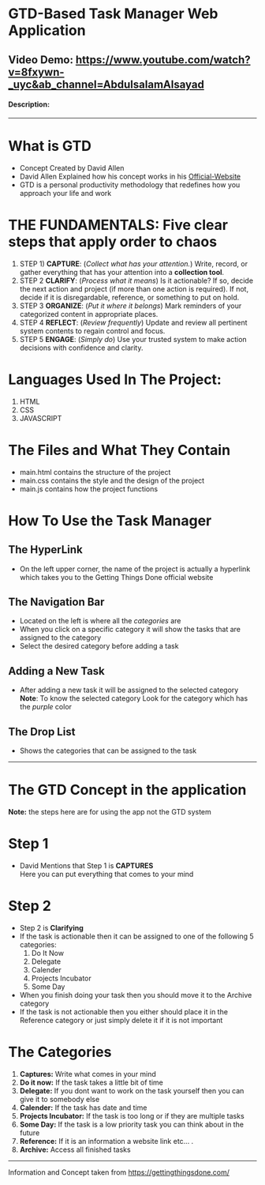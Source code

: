 # GTD-Based Task Manager Web Application
## Video Demo:  <https://www.youtube.com/watch?v=8fxywn-_uyc&ab_channel=AbdulsalamAlsayad>
#### Description:
----
# What is GTD
* Concept Created by David Allen 
* David Allen Explained how his concept works in his [Official-Website](https://gettingthingsdone.com/)
* GTD is a personal productivity methodology that redefines how you approach your life and work
# THE FUNDAMENTALS: Five clear steps that apply order to chaos
1. STEP 1) 
**CAPTURE**:
(*Collect what has your attention.*)
Write, record, or gather everything that has your attention into a **collection tool**.
2. STEP 2
**CLARIFY**:
(*Process what it means*)
Is it actionable? If so, decide the next action and project (if more than one action is required). If not, decide if it is disregardable, reference, or something to put on hold.
3. STEP 3
**ORGANIZE**:
(*Put it where it belongs*)
Mark reminders of your categorized content in appropriate places.
4. STEP 4
**REFLECT**:
(*Review frequently*)
Update and review all pertinent system contents to regain control and focus.
5. STEP 5
**ENGAGE**:
(*Simply do*)
Use your trusted system to make action decisions with confidence and clarity.
# Languages Used In The Project: 
1) HTML
2) CSS
3) JAVASCRIPT
# The Files and What They Contain
* main.html contains the structure of the project
* main.css contains the style and the design of the project
* main.js contains how the project functions
# How To Use the Task Manager
## The HyperLink
* On the left upper corner, the name of the project is actually a hyperlink which takes you to the Getting Things Done official website
## The Navigation Bar
* Located on the left is where all the *categories* are  
* When you click on a specific category it will show the tasks that are assigned to the category 
* Select the desired category before adding a task
## Adding a New Task
* After adding a new task it will be assigned to the selected category  
**Note**: To know the selected category Look for the category which has the *purple* color
## The Drop List
*  Shows the categories that can be assigned to the task
---
# The GTD Concept in the application
**Note:** the steps here are for using the app not the GTD system
# Step 1 
*  David Mentions that Step 1 is **CAPTURES**  
Here you can put everything that comes to your mind
# Step 2
* Step 2 is **Clarifying**
* If the task is actionable then it can be assigned to one of the following 5 categories:
    1) Do It Now
    2) Delegate 
    3) Calender
    4) Projects Incubator
    5) Some Day 
* When you finish doing your task then you should move it to the Archive category
* If the task is not actionable then you either should place it in the Reference category or just simply delete it if it is not important
# The Categories
1) **Captures:** Write what comes in your mind
2) **Do it now:** If the task takes a little bit of time 
3) **Delegate:** If you dont want to work on the task yourself then you can give it to somebody else
4) **Calender:** If the task has date and time
5) **Projects Incubator:** If the task is too long or if they are multiple tasks 
6) **Some Day:** If the task is a low priority task you can think about in the future 
7) **Reference:** If it is an information a website link etc... .
8) **Archive:** Access all finished tasks
---
Information and Concept taken from https://gettingthingsdone.com/ 